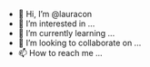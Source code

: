 - 👋 Hi, I’m @lauracon
- 👀 I’m interested in ...
- 🌱 I’m currently learning ...
- 💞️ I’m looking to collaborate on ...
- 📫 How to reach me ...

<!---
lauracon/lauracon is a ✨ special ✨ repository because its `README.md` (this file) appears on your GitHub profile.
You can click the Preview link to take a look at your changes.
--->
